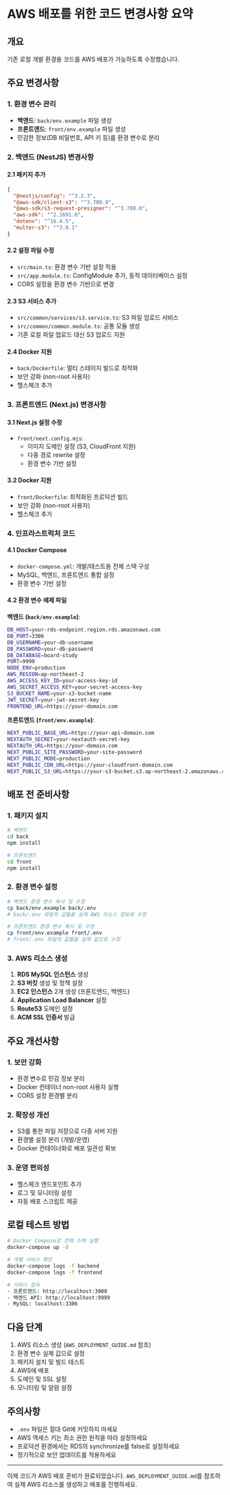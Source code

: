 # AWS 배포를 위한 코드 변경사항 요약

## 개요

기존 로컬 개발 환경용 코드를 AWS 배포가 가능하도록 수정했습니다.

## 주요 변경사항

### 1. 환경 변수 관리

- **백엔드**: `back/env.example` 파일 생성
- **프론트엔드**: `front/env.example` 파일 생성
- 민감한 정보(DB 비밀번호, API 키 등)를 환경 변수로 분리

### 2. 백엔드 (NestJS) 변경사항

#### 2.1 패키지 추가

```json
{
  "@nestjs/config": "^3.2.3",
  "@aws-sdk/client-s3": "^3.700.0",
  "@aws-sdk/s3-request-presigner": "^3.700.0",
  "aws-sdk": "^2.1691.0",
  "dotenv": "^16.4.5",
  "multer-s3": "^3.0.1"
}
```

#### 2.2 설정 파일 수정

- `src/main.ts`: 환경 변수 기반 설정 적용
- `src/app.module.ts`: ConfigModule 추가, 동적 데이터베이스 설정
- CORS 설정을 환경 변수 기반으로 변경

#### 2.3 S3 서비스 추가

- `src/common/services/s3.service.ts`: S3 파일 업로드 서비스
- `src/common/common.module.ts`: 공통 모듈 생성
- 기존 로컬 파일 업로드 대신 S3 업로드 지원

#### 2.4 Docker 지원

- `back/Dockerfile`: 멀티 스테이지 빌드로 최적화
- 보안 강화 (non-root 사용자)
- 헬스체크 추가

### 3. 프론트엔드 (Next.js) 변경사항

#### 3.1 Next.js 설정 수정

- `front/next.config.mjs`:
  - 이미지 도메인 설정 (S3, CloudFront 지원)
  - 다중 경로 rewrite 설정
  - 환경 변수 기반 설정

#### 3.2 Docker 지원

- `front/Dockerfile`: 최적화된 프로덕션 빌드
- 보안 강화 (non-root 사용자)
- 헬스체크 추가

### 4. 인프라스트럭처 코드

#### 4.1 Docker Compose

- `docker-compose.yml`: 개발/테스트용 전체 스택 구성
- MySQL, 백엔드, 프론트엔드 통합 설정
- 환경 변수 기반 설정

#### 4.2 환경 변수 예제 파일

**백엔드 (`back/env.example`)**:

```bash
DB_HOST=your-rds-endpoint.region.rds.amazonaws.com
DB_PORT=3306
DB_USERNAME=your-db-username
DB_PASSWORD=your-db-password
DB_DATABASE=board-study
PORT=9999
NODE_ENV=production
AWS_REGION=ap-northeast-2
AWS_ACCESS_KEY_ID=your-access-key-id
AWS_SECRET_ACCESS_KEY=your-secret-access-key
S3_BUCKET_NAME=your-s3-bucket-name
JWT_SECRET=your-jwt-secret-key
FRONTEND_URL=https://your-domain.com
```

**프론트엔드 (`front/env.example`)**:

```bash
NEXT_PUBLIC_BASE_URL=https://your-api-domain.com
NEXTAUTH_SECRET=your-nextauth-secret-key
NEXTAUTH_URL=https://your-domain.com
NEXT_PUBLIC_SITE_PASSWORD=your-site-password
NEXT_PUBLIC_MODE=production
NEXT_PUBLIC_CDN_URL=https://your-cloudfront-domain.com
NEXT_PUBLIC_S3_URL=https://your-s3-bucket.s3.ap-northeast-2.amazonaws.com
```

## 배포 전 준비사항

### 1. 패키지 설치

```bash
# 백엔드
cd back
npm install

# 프론트엔드
cd front
npm install
```

### 2. 환경 변수 설정

```bash
# 백엔드 환경 변수 복사 및 수정
cp back/env.example back/.env
# back/.env 파일의 값들을 실제 AWS 리소스 정보로 수정

# 프론트엔드 환경 변수 복사 및 수정
cp front/env.example front/.env
# front/.env 파일의 값들을 실제 값으로 수정
```

### 3. AWS 리소스 생성

1. **RDS MySQL 인스턴스** 생성
2. **S3 버킷** 생성 및 정책 설정
3. **EC2 인스턴스** 2개 생성 (프론트엔드, 백엔드)
4. **Application Load Balancer** 설정
5. **Route53** 도메인 설정
6. **ACM SSL 인증서** 발급

## 주요 개선사항

### 1. 보안 강화

- 환경 변수로 민감 정보 분리
- Docker 컨테이너 non-root 사용자 실행
- CORS 설정 환경별 분리

### 2. 확장성 개선

- S3를 통한 파일 저장으로 다중 서버 지원
- 환경별 설정 분리 (개발/운영)
- Docker 컨테이너화로 배포 일관성 확보

### 3. 운영 편의성

- 헬스체크 엔드포인트 추가
- 로그 및 모니터링 설정
- 자동 배포 스크립트 제공

## 로컬 테스트 방법

```bash
# Docker Compose로 전체 스택 실행
docker-compose up -d

# 개별 서비스 확인
docker-compose logs -f backend
docker-compose logs -f frontend

# 서비스 접속
- 프론트엔드: http://localhost:3000
- 백엔드 API: http://localhost:9999
- MySQL: localhost:3306
```

## 다음 단계

1. AWS 리소스 생성 (`AWS_DEPLOYMENT_GUIDE.md` 참조)
2. 환경 변수 실제 값으로 설정
3. 패키지 설치 및 빌드 테스트
4. AWS에 배포
5. 도메인 및 SSL 설정
6. 모니터링 및 알람 설정

## 주의사항

- `.env` 파일은 절대 Git에 커밋하지 마세요
- AWS 액세스 키는 최소 권한 원칙을 따라 설정하세요
- 프로덕션 환경에서는 RDS의 synchronize를 false로 설정하세요
- 정기적으로 보안 업데이트를 적용하세요

---

이제 코드가 AWS 배포 준비가 완료되었습니다. `AWS_DEPLOYMENT_GUIDE.md`를 참조하여 실제 AWS 리소스를 생성하고 배포를 진행하세요.
